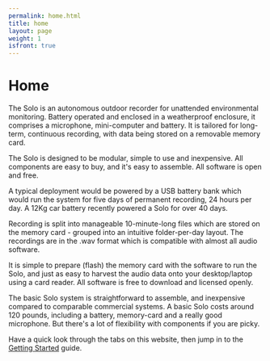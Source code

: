 ```yaml
---
permalink: home.html
title: home
layout: page
weight: 1
isfront: true
---
```


# Home

The Solo is an autonomous outdoor recorder for unattended
environmental monitoring. Battery operated and enclosed in a
weatherproof enclosure, it comprises a microphone, mini-computer and
battery.  It is tailored for long-term, continuous recording, with
data being stored on a removable memory card.

The Solo is designed to be modular, simple to use and inexpensive. All
components are easy to buy, and it's easy to assemble. All software is
open and free.


A typical deployment would be powered by a USB battery bank which
would run the system for five days of permanent recording, 24 hours
per day.  A 12Kg car battery recently powered a Solo for over 40 days.

Recording is split into manageable 10-minute-long files which are
stored on the memory card - grouped into an intuitive folder-per-day
layout.  The recordings are in the .wav format which is compatible
with almost all audio software.

It is simple to prepare (flash) the memory card with the software to
run the Solo, and just as easy to harvest the audio data onto your
desktop/laptop using a card reader.  All software is free to download
and licensed openly.

The basic Solo system is straightforward to assemble, and inexpensive
compared to comparable commercial systems. A basic Solo costs around
120 pounds, including a battery, memory-card and a really good
microphone.  But there's a lot of flexibility with components if you
are picky.

Have a quick look through the tabs on this website, then jump in to
the [Getting Started](documentation/getting-started.html) guide.


